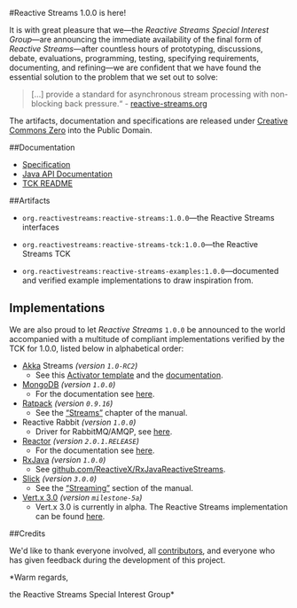 #Reactive Streams 1.0.0 is here!


It is with great pleasure that we—the *Reactive Streams Special Interest Group*—are announcing the immediate availability of the final form of _Reactive Streams_—after countless hours of prototyping, discussions, debate, evaluations, programming, testing, specifying requirements, documenting, and refining—we are confident that we have found the essential solution to the problem that we set out to solve:

>[…] provide a standard for asynchronous stream processing with non-blocking back pressure.“ - [reactive-streams.org](http://www.reactive-streams.org)

The artifacts, documentation and specifications are released under [Creative Commons Zero](http://creativecommons.org/publicdomain/zero/1.0) into the Public Domain.

##Documentation

* [Specification](https://github.com/reactive-streams/reactive-streams-jvm/tree/v1.0.0#specification)
* [Java API Documentation](http://www.reactive-streams.org/reactive-streams-1.0.0-javadoc)
* [TCK README](https://github.com/reactive-streams/reactive-streams-jvm/blob/v1.0.0/tck/README.md)

##Artifacts

* `org.reactivestreams:reactive-streams:1.0.0`—the Reactive Streams interfaces

* `org.reactivestreams:reactive-streams-tck:1.0.0`—the Reactive Streams TCK

* `org.reactivestreams:reactive-streams-examples:1.0.0`—documented and verified example implementations to draw inspiration from.


## Implementations


We are also proud to let _Reactive Streams_ `1.0.0` be announced to the world accompanied with a multitude of compliant implementations verified by the TCK for 1.0.0, listed below in alphabetical order:

* [Akka](http://akka.io/) Streams *(version `1.0-RC2`)*
   * See this [Activator template](http://www.typesafe.com/activator/template/akka-stream-scala) and the [documentation](http://doc.akka.io/docs/akka-stream-and-http-experimental/1.0-RC2/index.html).
* [MongoDB](http://mongodb.org) *(version `1.0.0`)*
   * For the documentation see [here](http://mongodb.github.io/mongo-java-driver-reactivestreams).
* [Ratpack](http://www.ratpack.io) *(version `0.9.16`)*
   * See the [“Streams”](http://www.ratpack.io/manual/current/streams.html) chapter of the manual.
* Reactive Rabbit *(version `1.0.0`)*
   * Driver for RabbitMQ/AMQP, see [here](https://github.com/ScalaConsultants/reactive-rabbit).
* [Reactor](http://projectreactor.io/) *(version `2.0.1.RELEASE`)*
   * For the documentation see [here](http://projectreactor.io/docs/reference/streams.html).
* [RxJava](http://reactivex.io/) *(version `1.0.0`)*
   * See [github.com/ReactiveX/RxJavaReactiveStreams](https://github.com/ReactiveX/RxJavaReactiveStreams).
* [Slick](http://slick.typesafe.com/) *(version `3.0.0`)*
   * See the [“Streaming”](http://slick.typesafe.com/doc/3.0.0/dbio.html#streaming) section of the manual.
* [Vert.x 3.0](http://vertx.io) *(version `milestone-5a`)*
   * Vert.x 3.0 is currently in alpha. The Reactive Streams implementation can be found [here](https://github.com/vert-x3/vertx-reactive-streams).
   
##Credits

We'd like to thank everyone involved, all [contributors](https://github.com/reactive-streams/reactive-streams-jvm/graphs/contributors), and everyone who has given feedback during the development of this project.

*Warm regards,

the Reactive Streams Special Interest Group*

